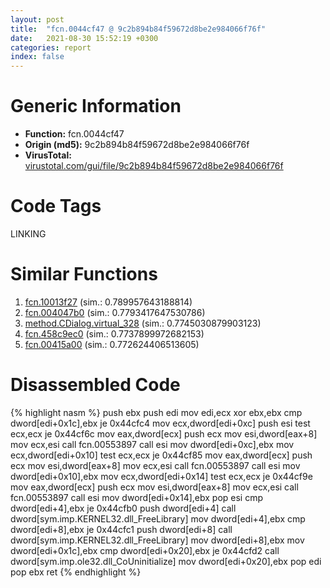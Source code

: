 ```yaml
---
layout: post
title:  "fcn.0044cf47 @ 9c2b894b84f59672d8be2e984066f76f"
date:   2021-08-30 15:52:19 +0300
categories: report
index: false
---
```


# Generic Information
- **Function:** fcn.0044cf47
- **Origin (md5):** 9c2b894b84f59672d8be2e984066f76f
- **VirusTotal:** [virustotal.com/gui/file/9c2b894b84f59672d8be2e984066f76f][virustotal_ref]

# Code Tags
<span class="tag" id="LINKING">LINKING</span>


# Similar Functions

1. [fcn.10013f27][similar_1_ref] (sim.: 0.789957643188814)
2. [fcn.004047b0][similar_2_ref] (sim.: 0.7793417647530786)
3. [method.CDialog.virtual\_328][similar_3_ref] (sim.: 0.7745030879903123)
4. [fcn.458c9ec0][similar_4_ref] (sim.: 0.7737899972682153)
5. [fcn.00415a00][similar_5_ref] (sim.: 0.772624406513605)


# Disassembled Code

{% highlight nasm %}
push ebx
push edi
mov edi,ecx
xor ebx,ebx
cmp dword[edi+0x1c],ebx
je 0x44cfc4
mov ecx,dword[edi+0xc]
push esi
test ecx,ecx
je 0x44cf6c
mov eax,dword[ecx]
push ecx
mov esi,dword[eax+8]
mov ecx,esi
call fcn.00553897
call esi
mov dword[edi+0xc],ebx
mov ecx,dword[edi+0x10]
test ecx,ecx
je 0x44cf85
mov eax,dword[ecx]
push ecx
mov esi,dword[eax+8]
mov ecx,esi
call fcn.00553897
call esi
mov dword[edi+0x10],ebx
mov ecx,dword[edi+0x14]
test ecx,ecx
je 0x44cf9e
mov eax,dword[ecx]
push ecx
mov esi,dword[eax+8]
mov ecx,esi
call fcn.00553897
call esi
mov dword[edi+0x14],ebx
pop esi
cmp dword[edi+4],ebx
je 0x44cfb0
push dword[edi+4]
call dword[sym.imp.KERNEL32.dll_FreeLibrary]
mov dword[edi+4],ebx
cmp dword[edi+8],ebx
je 0x44cfc1
push dword[edi+8]
call dword[sym.imp.KERNEL32.dll_FreeLibrary]
mov dword[edi+8],ebx
mov dword[edi+0x1c],ebx
cmp dword[edi+0x20],ebx
je 0x44cfd2
call dword[sym.imp.ole32.dll_CoUninitialize]
mov dword[edi+0x20],ebx
pop edi
pop ebx
ret 
{% endhighlight %}


[similar_1_ref]: /report/fcn.10013f27@e5d49e0823e602f2ee948ac39d32c1eb
[similar_2_ref]: /report/fcn.004047b0@065d95e046989885ac0aa05648eeda39
[similar_3_ref]: /report/method.CDialog.virtual_328@e5d49e0823e602f2ee948ac39d32c1eb
[similar_4_ref]: /report/fcn.458c9ec0@284c9c9722cef7520dddfe58806fd72f
[similar_5_ref]: /report/fcn.00415a00@3dfcfb1d918b690c00de324bcfcdc082
[virustotal_ref]: https://www.virustotal.com/gui/file/9c2b894b84f59672d8be2e984066f76f